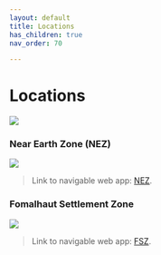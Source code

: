 ```yaml
---
layout: default
title: Locations
has_children: true
nav_order: 70

---
```


# Locations


![](https://i.imgur.com/YU7qKTd.png)

### Near Earth Zone (NEZ)

![](https://i.imgur.com/bolB4uX.png)

> Link to navigable web app: [NEZ](https://sectorswithoutnumber.com/sector/E9FKrPjS8tsRmoryYMpe).

### Fomalhaut Settlement Zone

![](https://i.imgur.com/mGm1rFD.png)

> Link to navigable web app: [FSZ](https://sectorswithoutnumber.com/sector/NLQzbUMehZwe6d9pSuj8).